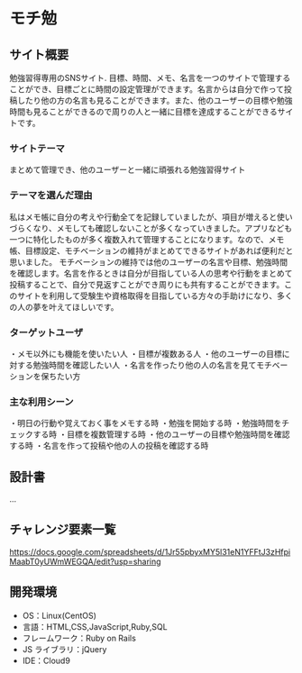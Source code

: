 # モチ勉

## サイト概要

勉強習得専用のSNSサイト.
目標、時間、メモ、名言を一つのサイトで管理することができ、目標ごとに時間の設定管理ができます。名言からは自分で作って投稿したり他の方の名言も見ることができます。また、他のユーザーの目標や勉強時間も見ることができるので周りの人と一緒に目標を達成することができるサイトです。

### サイトテーマ

まとめて管理でき、他のユーザーと一緒に頑張れる勉強習得サイト

### テーマを選んだ理由

私はメモ帳に自分の考えや行動全てを記録していましたが、項目が増えると使いづらくなり、メモしても確認しないことが多くなっていきました。アプリなども一つに特化したものが多く複数入れて管理することになります。なので、メモ帳、目標設定、モチベーションの維持がまとめてできるサイトがあれば便利だと思いました。
モチベーションの維持では他のユーザーの名言や目標、勉強時間を確認します。名言を作るときは自分が目指している人の思考や行動をまとめて投稿することで、自分で見返すことができ周りにも共有することができます。このサイトを利用して受験生や資格取得を目指している方々の手助けになり、多くの人の夢を叶えてほしいです。
### ターゲットユーザ

・メモ以外にも機能を使いたい人
・目標が複数ある人
・他のユーザーの目標に対する勉強時間を確認したい人
・名言を作ったり他の人の名言を見てモチベーションを保ちたい方

### 主な利用シーン

・明日の行動や覚えておく事をメモする時
・勉強を開始する時
・勉強時間をチェックする時
・目標を複数管理する時
・他のユーザーの目標や勉強時間を確認する時
・名言を作って投稿や他の人の投稿を確認する時

## 設計書

...

## チャレンジ要素一覧

https://docs.google.com/spreadsheets/d/1Jr55pbyxMY5l31eN1YFFtJ3zHfpiMaabT0yUWmWEGQA/edit?usp=sharing

## 開発環境

- OS：Linux(CentOS)
- 言語：HTML,CSS,JavaScript,Ruby,SQL
- フレームワーク：Ruby on Rails
- JS ライブラリ：jQuery
- IDE：Cloud9